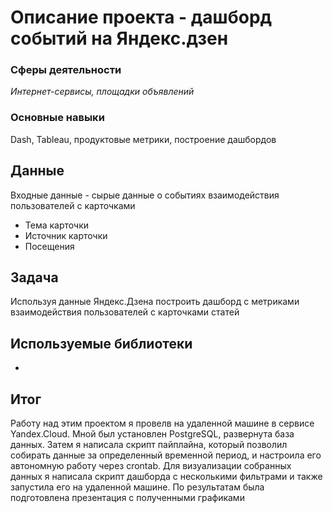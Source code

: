 # Описание проекта - дашборд событий на Яндекс.дзен

### Сферы деятельности

*Интернет-сервисы, площадки объявлений*

### Основные навыки

Dash, Tableau, продуктовые метрики, построение дашбордов

## Данные

Входные данные - сырые данные о событиях взаимодействия пользователей с карточками
- Тема карточки
- Источник карточки
- Посещения


## Задача

Используя данные Яндекс.Дзена построить дашборд с метриками взаимодействия пользователей с карточками статей

## Используемые библиотеки

-

## Итог

Работу над этим проектом я провелв на удаленной машине в сервисе Yandex.Cloud. Мной был установлен PostgreSQL, развернута база данных. Затем я написала скрипт пайплайна, который позволил собирать данные за определенный временной период, и настроила его автономную работу через crontab. Для визуализации собранных данных я написала скрипт дашборда с несколькими фильтрами и также запустила его на удаленной машине. По результатам была подготовлена презентация с полученными графиками
